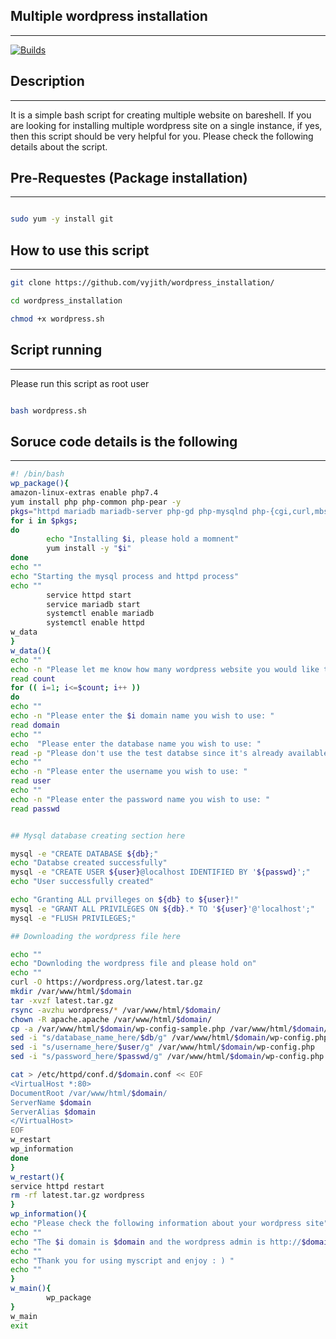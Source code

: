 ## Multiple wordpress installation
-------------------------------------------------- 
[![Builds](https://travis-ci.org/joemccann/dillinger.svg?branch=master)](https://travis-ci.org/joemccann/dillinger)


## Description
-------------------------------------------------- 

It is a simple bash script for creating multiple website on bareshell. If you are looking for installing multiple wordpress site on a single instance, if yes, then this script should be very helpful for you. Please check the following details about the script.

## Pre-Requestes (Package installation) 
-------------------------------------------------- 

```sh

sudo yum -y install git 

```
## How to use this script
-------------------------------------------------- 
```sh
git clone https://github.com/vyjith/wordpress_installation/

cd wordpress_installation

chmod +x wordpress.sh
```

## Script running
-------------------------------------------------- 

Please run this script as root user

```sh

bash wordpress.sh

```

## Soruce code details is the following
-------------------------------------------------- 

```sh
#! /bin/bash
wp_package(){
amazon-linux-extras enable php7.4
yum install php php-common php-pear -y
pkgs="httpd mariadb mariadb-server php-gd php-mysqlnd php-{cgi,curl,mbstring,gd,mysqlnd,gettext,json,xml,fpm,intl,zip}"
for i in $pkgs;
do
        echo "Installing $i, please hold a momnent"
        yum install -y "$i"
done
echo ""
echo "Starting the mysql process and httpd process"
echo ""
        service httpd start
        service mariadb start
        systemctl enable mariadb
        systemctl enable httpd
w_data
}
w_data(){
echo ""
echo -n "Please let me know how many wordpress website you would like to host: "
read count
for (( i=1; i<=$count; i++ ))
do
echo ""
echo -n "Please enter the $i domain name you wish to use: "
read domain
echo ""
echo  "Please enter the database name you wish to use: "
read -p "Please don't use the test databse since it's already available on the server: " db
echo ""
echo -n "Please enter the username you wish to use: "
read user
echo ""
echo -n "Please enter the password name you wish to use: "
read passwd


## Mysql database creating section here

mysql -e "CREATE DATABASE ${db};"
echo "Databse created successfully"
mysql -e "CREATE USER ${user}@localhost IDENTIFIED BY '${passwd}';"
echo "User successfully created"

echo "Granting ALL prvilleges on ${db} to ${user}!"
mysql -e "GRANT ALL PRIVILEGES ON ${db}.* TO '${user}'@'localhost';"
mysql -e "FLUSH PRIVILEGES;"

## Downloading the wordpress file here

echo ""
echo "Downloding the wordpress file and please hold on"
echo ""
curl -O https://wordpress.org/latest.tar.gz
mkdir /var/www/html/$domain
tar -xvzf latest.tar.gz
rsync -avzhu wordpress/* /var/www/html/$domain/
chown -R apache.apache /var/www/html/$domain/
cp -a /var/www/html/$domain/wp-config-sample.php /var/www/html/$domain/wp-config.php
sed -i "s/database_name_here/$db/g" /var/www/html/$domain/wp-config.php
sed -i "s/username_here/$user/g" /var/www/html/$domain/wp-config.php
sed -i "s/password_here/$passwd/g" /var/www/html/$domain/wp-config.php

cat > /etc/httpd/conf.d/$domain.conf << EOF
<VirtualHost *:80>
DocumentRoot /var/www/html/$domain/
ServerName $domain
ServerAlias $domain
</VirtualHost>
EOF
w_restart
wp_information
done
}
w_restart(){
service httpd restart
rm -rf latest.tar.gz wordpress
}
wp_information(){
echo "Please check the following information about your wordpress site"
echo ""
echo "The $i domain is $domain and the wordpress admin is http://$domain/wp-admin"
echo ""
echo "Thank you for using myscript and enjoy : ) "
echo ""
}
w_main(){
        wp_package
}
w_main
exit

```
